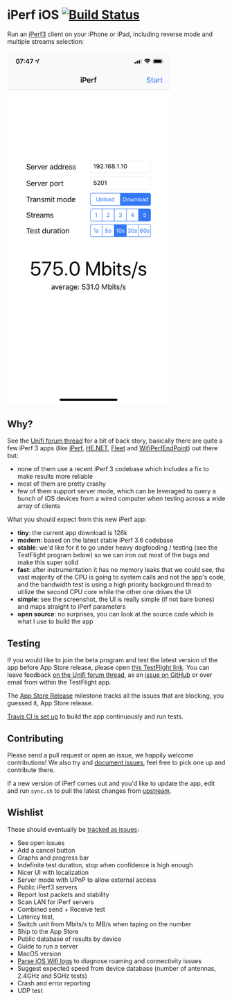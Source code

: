 # iPerf iOS [![Build Status](https://travis-ci.com/ndfred/iperf-ios.svg?branch=master)](https://travis-ci.com/ndfred/iperf-ios/)

Run an [iPerf3](https://iperf.fr/) client on your iPhone or iPad, including reverse mode and multiple streams selection:

<img src="Screenshot.png" alt="Screenshot" width="375">

## Why?

See the [Unifi forum thread](https://community.ubnt.com/t5/UniFi-Wireless/Help-test-a-new-open-source-iPerf-3-iOS-app/td-p/2774321) for a bit of back story, basically there are quite a few iPerf 3 apps (like [iPerf](https://itunes.apple.com/us/app/iperf-speed-test-tool/id951598770), [HE.NET](https://itunes.apple.com/us/app/he-net-network-tools/id858241710), [Fleet](https://itunes.apple.com/us/app/fleet-remote/id1218309561) and [WifiPerfEndPoint](https://itunes.apple.com/us/app/wifiperf-endpoint/id909661121)) out there but:

* none of them use a recent iPerf 3 codebase which includes a fix to make results more reliable
* most of them are pretty crashy
* few of them support server mode, which can be leveraged to query a bunch of iOS devices from a wired computer when testing across a wide array of clients

What you should expect from this new iPerf app:

* **tiny**: the current app download is 126k
* **modern**: based on the latest stable iPerf 3.6 codebase
* **stable**: we'd like for it to go under heavy dogfooding / testing (see the TestFlight program below) so we can iron out most of the bugs and make this super solid
* **fast**: after instrumentation it has no memory leaks that we could see, the vast majority of the CPU is going to system calls and not the app's code, and the bandwidth test is using a high priority background thread to utilize the second CPU core while the other one drives the UI
* **simple**: see the screenshot, the UI is really simple (if not bare bones) and maps straight to iPerf parameters
* **open source**: no surprises, you can look at the source code which is what I use to build the app

## Testing

If you would like to join the beta program and test the latest version of the app before App Store release, please open [this TestFlight link](https://testflight.apple.com/join/nwHybaz8). You can leave feedback [on the Unifi forum thread](https://community.ubnt.com/t5/UniFi-Wireless/Help-test-a-new-open-source-iPerf-3-iOS-app/td-p/2774321), as an [issue on GitHub](https://github.com/ndfred/iperf-ios/issues) or over email from within the TestFlight app.

The [App Store Release](https://github.com/ndfred/iperf-ios/milestone/1) milestone tracks all the issues that are blocking, you guessed it, App Store release.

[Travis CI is set up](https://travis-ci.com/ndfred/iperf-ios/) to build the app continuously and run tests.

## Contributing

Please send a pull request or open an issue, we happily welcome contributions! We also try and [document issues](https://github.com/ndfred/iperf-ios/issues), feel free to pick one up and contribute there.

If a new version of iPerf comes out and you'd like to update the app, edit and run `sync.sh` to pull the latest changes from [upstream](https://github.com/esnet/iperf).

## Wishlist

These should eventually be [tracked as issues](https://github.com/ndfred/iperf-ios/issues):

* See open issues
* Add a cancel button
* Graphs and progress bar
* Indefinite test duration, stop when confidence is high enough
* Nicer UI with localization
* Server mode with UPnP to allow external access
* Public iPerf3 servers
* Report lost packets and stability
* Scan LAN for iPerf servers
* Combined send + Receive test
* Latency test, 
* Switch unit from Mbits/s to MB/s when taping on the number
* Ship to the App Store
* Public database of results by device
* Guide to run a server
* MacOS version
* [Parse iOS Wifi logs](https://community.ubnt.com/t5/UniFi-Wireless/Intermittent-Connectivity-with-Apple-Devices-amp-Fast-Roaming/m-p/2353446#M297508) to diagnose roaming and connectivity issues
* Suggest expected speed from device database (number of antennas, 2.4GHz and 5GHz tests)
* Crash and error reporting
* UDP test
